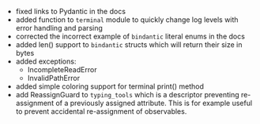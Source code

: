 - fixed links to Pydantic in the docs
- added function to ```terminal``` module to quickly change log levels with error handling and parsing
- corrected the incorrect example of ```bindantic``` literal enums in the docs
- added len() support to ```bindantic``` structs which will return their size in bytes
- added exceptions:
  - IncompleteReadError
  - InvalidPathError
- added simple coloring support for terminal print() method
- add ReassignGuard to ```typing_tools``` which is a descriptor preventing re-assignment of a previously assigned attribute. This is for example useful to prevent accidental re-assignment of observables.